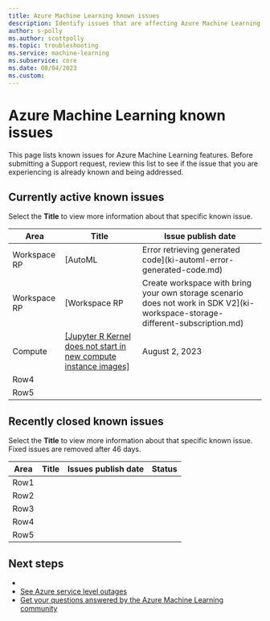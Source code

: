 ```yaml
---
title: Azure Machine Learning known issues
description: Identify issues that are affecting Azure Machine Learning features. 
author: s-polly
ms.author: scottpolly
ms.topic: troubleshooting    
ms.service: machine-learning
ms.subservice: core
ms.date: 08/04/2023
ms.custom:  
---
```


# Azure Machine Learning known issues

This page lists known issues for Azure Machine Learning features. Before submitting a Support request, review this list to see if the issue that you are experiencing is already known and being addressed. 


## Currently active known issues

Select the **Title** to view more information about that specific known issue.


|Area  |Title  |Issue publish date  |
|---------|---------|---------|
|Workspace RP     | [AutoML | Error retrieving generated code](ki-automl-error-generated-code.md)       | June 6, 2023       |
|Workspace RP     |  [Workspace RP | Create workspace with bring your own storage scenario does not work in SDK V2](ki-workspace-storage-different-subscription.md)       |  April 19, 2023       |
|Compute | [[Jupyter R Kernel does not start in new compute instance images]](ki-jupyter-r-kernel-not-starting.md)        |   August 2, 2023      |
|Row4     |         |         |
|Row5     |         |         |


## Recently closed known issues

Select the **Title** to view more information about that specific known issue. Fixed issues are removed after 46 days.


|Area     |Title  |Issues publish date  |Status  |
|---------|---------|---------|---------|
|Row1     |         |         |         |
|Row2     |         |         |         |
|Row3     |         |         |         |
|Row4     |         |         |         |
|Row5     |         |         |         |



## Next steps

- 
- [See Azure service level outages](https://azure.status.microsoft/en-us/status)
- [Get your questions answered by the Azure Machine Learning community](https://learn.microsoft.com/en-us/answers/tags/75/azure-machine-learning)
